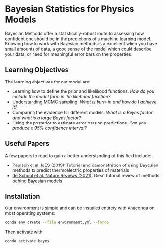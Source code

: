 # Bayesian Statistics for Physics Models

Bayesian Methods offer a statistically-robust route to assessing how confident one should be in the predictions of a machine learning model.
Knowing how to work with Bayesian methods is a excellent when you have small amounts of data, a good sense of the model which could describe your data,
or need for meaningful error bars on the properties.

## Learning Objectives

The learning objectives for our model are:

- Learning how to define the prior and likelihood functions. *How do you include the model form in the likehood function?*
- Understanding MCMC sampling. *What is burn-in and how do I achieve it?*
- Comparing the evidence for different models. *What is a Bayes factor and what is a large Bayes factor?*
- Using the posterior to estimate error bars on predictions. *Can you produce a 95% confidence interval?*

## Useful Papers

A few papers to read to gain a better understanding of this field include:

- [Paulson et al. IJES (2019)](https://doi.org/10.1016/j.ijengsci.2019.05.011): Tutorial and demonstration of using Bayesian methods to predict thermoelectric properties of materials
- [de Schoot et al. Nature Reviews (2021)](https://www.nature.com/articles/s43586-020-00001-2): Great tutorial review of methods behind Bayesian models

## Installation

Our environment is simple and can be installed entirely with Anaconda on most operating systems:

```bash
conda env create --file environment.yml --force
```

Then activate with

```bash
conda activate bayes
```
